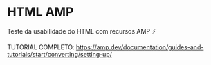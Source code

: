 # HTML AMP
 Teste da usabilidade do HTML com recursos AMP ⚡
 
TUTORIAL COMPLETO:
https://amp.dev/documentation/guides-and-tutorials/start/converting/setting-up/
